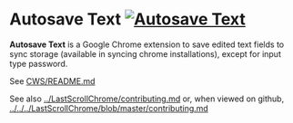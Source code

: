 Autosave Text [![Autosave Text](https://developers.google.com/chrome/web-store/images/branding/ChromeWebStore_Badge_v2_206x58.png)](https://chrome.google.com/webstore/detail/autosave-text/omgpghebcjlafeegihofjnhhmllplnie)
============

**Autosave Text** is a Google Chrome extension to save edited text fields to sync storage (available in syncing chrome installations), except for input type password.

See [CWS/README.md](CWS/README.md)

See also [../LastScrollChrome/contributing.md](../LastScrollChrome/contributing.md) or, when viewed on github,  [../../../LastScrollChrome/blob/master/contributing.md](../../../LastScrollChrome/blob/master/contributing.md)
